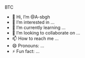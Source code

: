  BTC
 - 👋 Hi, I’m @A-sbgh
- 👀 I’m interested in ...
- 🌱 I’m currently learning ...
- 💞️ I’m looking to collaborate on ...
- 📫 How to reach me ...
- 😄 Pronouns: ...
- ⚡ Fun fact: ...

<!---
A-sbgh/A-sbgh is a ✨ special ✨ repository because its `README.md` (this file) appears on your GitHub profile.
You can click the Preview link to take a look at your changes.
--->
